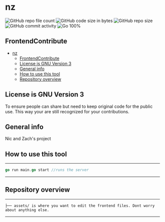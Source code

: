 # nz
![GitHub repo file count](https://img.shields.io/github/directory-file-count/golangast/contributefrontend) 
![GitHub code size in bytes](https://img.shields.io/github/languages/code-size/golangast/contributefrontend)
![GitHub repo size](https://img.shields.io/github/repo-size/golangast/contributefrontend)
![GitHub commit activity](https://img.shields.io/github/commit-activity/w/golangast/contributefrontend)
![Go 100%](https://img.shields.io/badge/Go-100%25-blue)

## FrontendContribute
- [nz](#nz)
  - [FrontendContribute](#frontendcontribute)
  - [License is GNU Version 3](#license-is-gnu-version-3)
  - [General info](#general-info)
  - [How to use this tool](#how-to-use-this-tool)
  - [Repository overview](#repository-overview)


## License is GNU Version 3 
To ensure people can share but need to keep original code for the public use. This way your are still recognized for your
contributions.

## General info
Nic and Zach's project


## How to use this tool
---
```go
go run main.go start //runs the server
```
---

## Repository overview

---
```
├── assets/ is where you want to edit the frontend files. Dont worry about anything else.
```
---